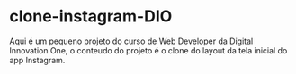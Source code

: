 # clone-instagram-DIO
Aqui é um pequeno projeto do curso de Web Developer da Digital Innovation One, o conteudo do projeto é o clone do layout da tela inicial do app Instagram.
